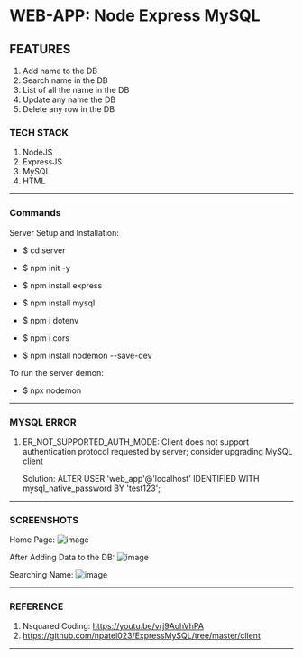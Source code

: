 # WEB-APP: Node Express MySQL

## FEATURES

1. Add name to the DB
2. Search name in the DB
3. List of all the name in the DB
4. Update any name the DB
5. Delete any row in the DB

### TECH STACK

1. NodeJS
2. ExpressJS
3. MySQL
4. HTML

---

### Commands

Server Setup and Installation:

- $ cd server

- $ npm init -y

- $ npm install express

- $ npm install mysql

- $ npm i dotenv

- $ npm i cors

- $ npm install nodemon --save-dev

To run the server demon:

- $ npx nodemon

---

### MYSQL ERROR

1. ER_NOT_SUPPORTED_AUTH_MODE: Client does not support authentication protocol requested by server; consider upgrading MySQL client

   Solution: ALTER USER 'web_app'@'localhost' IDENTIFIED WITH mysql_native_password BY 'test123';

---

### SCREENSHOTS

Home Page:
![image](https://user-images.githubusercontent.com/15984084/126317699-3574428a-5dff-44a5-9587-f83e0012e41f.png)

After Adding Data to the DB:
![image](https://user-images.githubusercontent.com/15984084/126317759-54850004-cdae-4fee-b00f-ed0ed60f58f2.png)

Searching Name:
![image](https://user-images.githubusercontent.com/15984084/126317798-42b34440-3bce-4ad2-80c1-d2bd2ea84b62.png)

---

### REFERENCE

1. Nsquared Coding: <https://youtu.be/vrj9AohVhPA>
2. <https://github.com/npatel023/ExpressMySQL/tree/master/client>

---
